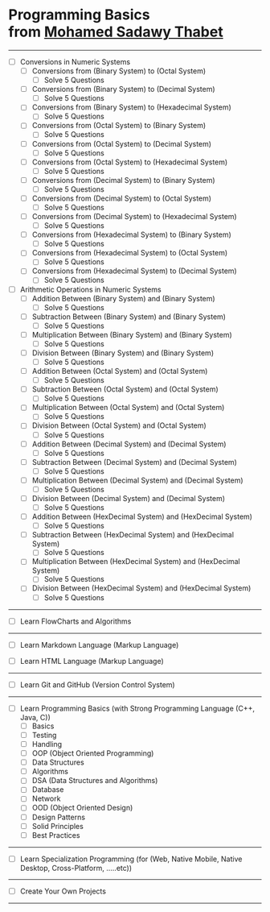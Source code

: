 # Programming Basics<br/>from [Mohamed Sadawy Thabet](https://t.me/m3md69)

---

- [ ] Conversions in Numeric Systems
    - [ ] Conversions from (Binary System) to (Octal System)
        - [ ] Solve 5 Questions
    - [ ] Conversions from (Binary System) to (Decimal System)
        - [ ] Solve 5 Questions
    - [ ] Conversions from (Binary System) to (Hexadecimal System)
        - [ ] Solve 5 Questions

    - [ ] Conversions from (Octal System) to (Binary System)
        - [ ] Solve 5 Questions
    - [ ] Conversions from (Octal System) to (Decimal System)
        - [ ] Solve 5 Questions
    - [ ] Conversions from (Octal System) to (Hexadecimal System)
        - [ ] Solve 5 Questions

    - [ ] Conversions from (Decimal System) to (Binary System)
        - [ ] Solve 5 Questions
    - [ ] Conversions from (Decimal System) to (Octal System)
        - [ ] Solve 5 Questions
    - [ ] Conversions from (Decimal System) to (Hexadecimal System)
        - [ ] Solve 5 Questions

    - [ ] Conversions from (Hexadecimal System) to (Binary System)
        - [ ] Solve 5 Questions
    - [ ] Conversions from (Hexadecimal System) to (Octal System)
        - [ ] Solve 5 Questions
    - [ ] Conversions from (Hexadecimal System) to (Decimal System)
        - [ ] Solve 5 Questions

- [ ] Arithmetic Operations in Numeric Systems
    - [ ] Addition Between (Binary System) and (Binary System)
        - [ ] Solve 5 Questions
    - [ ] Subtraction Between (Binary System) and (Binary System)
        - [ ] Solve 5 Questions
    - [ ] Multiplication Between (Binary System) and (Binary System)
        - [ ] Solve 5 Questions
    - [ ] Division Between (Binary System) and (Binary System)
        - [ ] Solve 5 Questions

    - [ ] Addition Between (Octal System) and (Octal System)
        - [ ] Solve 5 Questions
    - [ ] Subtraction Between (Octal System) and (Octal System)
        - [ ] Solve 5 Questions
    - [ ] Multiplication Between (Octal System) and (Octal System)
        - [ ] Solve 5 Questions
    - [ ] Division Between (Octal System) and (Octal System)
        - [ ] Solve 5 Questions

    - [ ] Addition Between (Decimal System) and (Decimal System)
        - [ ] Solve 5 Questions
    - [ ] Subtraction Between (Decimal System) and (Decimal System)
        - [ ] Solve 5 Questions
    - [ ] Multiplication Between (Decimal System) and (Decimal System)
        - [ ] Solve 5 Questions
    - [ ] Division Between (Decimal System) and (Decimal System)
        - [ ] Solve 5 Questions

    - [ ] Addition Between (HexDecimal System) and (HexDecimal System)
        - [ ] Solve 5 Questions
    - [ ] Subtraction Between (HexDecimal System) and (HexDecimal System)
        - [ ] Solve 5 Questions
    - [ ] Multiplication Between (HexDecimal System) and (HexDecimal System)
        - [ ] Solve 5 Questions
    - [ ] Division Between (HexDecimal System) and (HexDecimal System)
        - [ ] Solve 5 Questions

---

- [ ] Learn FlowCharts and Algorithms

---

- [ ] Learn Markdown Language (Markup Language)

- [ ] Learn HTML Language (Markup Language)

---

- [ ] Learn Git and GitHub (Version Control System)

---

- [ ] Learn Programming Basics (with Strong Programming Language (C++, Java, C))
    - [ ] Basics
    - [ ] Testing
    - [ ] Handling
    - [ ] OOP (Object Oriented Programming)
    - [ ] Data Structures
    - [ ] Algorithms
    - [ ] DSA (Data Structures and Algorithms)
    - [ ] Database
    - [ ] Network
    - [ ] OOD (Object Oriented Design)
    - [ ] Design Patterns
    - [ ] Solid Principles
    - [ ] Best Practices

---

- [ ] Learn Specialization Programming (for (Web, Native Mobile, Native Desktop, Cross-Platform, .....etc))

---

- [ ] Create Your Own Projects

---